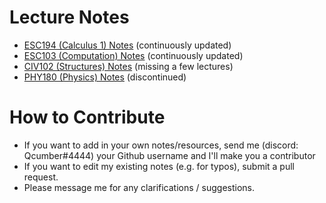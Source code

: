 # Lecture Notes
* [ESC194 (Calculus 1) Notes](http://xueqilin.me/engsci-2t4/esc194/lectures/esc194.pdf) (continuously updated)
* [ESC103 (Computation) Notes](http://xueqilin.me/engsci-2t4/esc103/lectures/esc103.pdf) (continuously updated)
* [CIV102 (Structures) Notes](http://xueqilin.me/engsci-2t4/civ102/lectures/civ102.pdf) (missing a few lectures)
* [PHY180 (Physics) Notes](http://xueqilin.me/engsci-2t4/phy180/lectures/phys180.pdf) (discontinued)

# How to Contribute
* If you want to add in your own notes/resources, send me (discord: Qcumber#4444) your Github username and I'll make you a contributor
* If you want to edit my existing notes (e.g. for typos), submit a pull request.
* Please message me for any clarifications / suggestions.